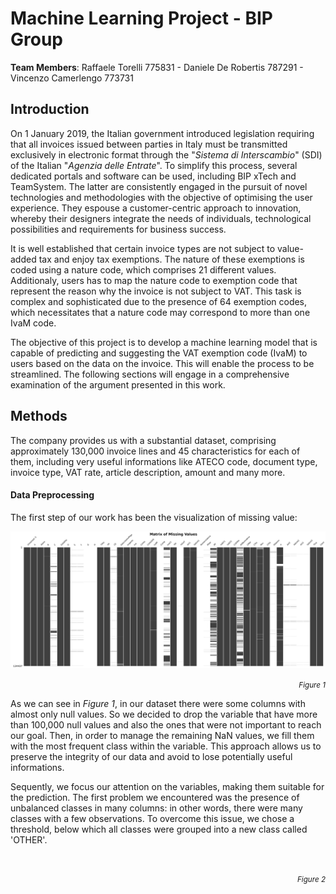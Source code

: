 # Machine Learning Project - BIP Group

**Team Members**: Raffaele Torelli 775831 - Daniele De Robertis 787291 - Vincenzo Camerlengo 773731

## Introduction
On 1 January 2019, the Italian government introduced legislation requiring that all invoices issued between parties in Italy must be transmitted exclusively in electronic format through the "*Sistema di Interscambio*" (SDI) of the Italian "*Agenzia delle Entrate*". To simplify this process, several dedicated portals and software can be used, including BIP xTech and TeamSystem. The latter are consistently engaged in the pursuit of novel technologies and methodologies with the objective of optimising the user experience. They espouse a customer-centric approach to innovation, whereby their designers integrate the needs of individuals, technological possibilities and requirements for business success.

It is well established that certain invoice types are not subject to value-added tax and enjoy tax exemptions. The nature of these exemptions is coded using a nature code, which comprises 21 different values. Additionaly, users has to map the nature code to exemption code that represent the reason why the invoice is not subject to VAT. This task is complex and sophisticated due to the presence of 64 exemption codes, which necessitates that a nature code may correspond to more than one IvaM code. 

The objective of this project is to develop a machine learning model that is capable of predicting and suggesting the VAT exemption code (IvaM) to users based on the data on the invoice. This will enable the process to be streamlined. The following sections will engage in a comprehensive examination of the argument presented in this work.

## Methods
The company provides us with a substantial dataset, comprising approximately 130,000 invoice lines and 45 characteristics for each of them, including very useful informations like ATECO code, document type, invoice type, VAT rate, article description, amount and many more. 

#### Data Preprocessing
The first step of our work has been the visualization of missing value:

<div align="center">
  <img src="images/nan.png" alt="">
</div>

<p align="right">
  <em><small>Figure 1</small></em>
</p>

As we can see in <em>Figure 1</em>, in our dataset there were some columns with almost only null values. So we decided to drop the variable that have more than 100,000 null values and also the ones that were not important to reach our goal. Then, in order to manage the remaining NaN values, we fill them with the most frequent class within the variable. This approach allows us to preserve the integrity of our data and avoid to lose potentially useful informations. 

Sequently, we focus our attention on the variables, making them suitable for the prediction. The first problem we encountered was the presence of unbalanced classes in many columns: in other words, there were many classes with a few observations. To overcome this issue, we chose a threshold, below which all classes were grouped into a new class called 'OTHER'. 

<div align="center">
  <img src="images/iva_tdoc.png" alt="">
</div>

<p align="right">
  <em><small>Figure 2</small></em>
</p>

